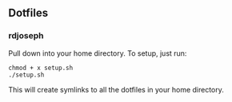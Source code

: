 <h2> Dotfiles </h2> 
<h3> rdjoseph </h3> 


<p> Pull down into your home directory.  To setup, just run: 

```
chmod + x setup.sh 
./setup.sh  
```

</p> 
<p> This will create symlinks to all the dotfiles in your home directory. </p> 
